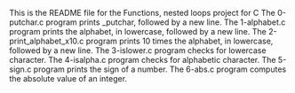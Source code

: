 This is the README file for the Functions, nested loops project for C
The 0-putchar.c program prints _putchar, followed by a new line.
The 1-alphabet.c program prints  the alphabet, in lowercase, followed by a new line.
The 2-print_alphabet_x10.c program prints 10 times the alphabet, in lowercase, followed by a new line.
The 3-islower.c program checks for lowercase character.
The 4-isalpha.c program checks for alphabetic character.
The 5-sign.c program  prints the sign of a number.
The 6-abs.c program computes the absolute value of an integer.
